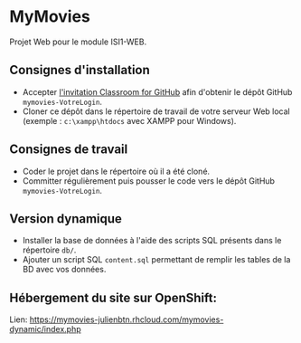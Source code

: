# MyMovies

Projet Web pour le module ISI1-WEB.

## Consignes d'installation

* Accepter [l'invitation Classroom for GitHub](https://classroom.github.com/assignment-invitations/d63bffe0cc007434d27ae4a905322b7a) afin d'obtenir le dépôt GitHub `mymovies-VotreLogin`.
* Cloner ce dépôt dans le répertoire de travail de votre serveur Web local (exemple : `c:\xampp\htdocs` avec XAMPP pour Windows).

## Consignes de travail

* Coder le projet dans le répertoire où il a été cloné.
* Committer régulièrement puis pousser le code vers le dépôt GitHub `mymovies-VotreLogin`.

## Version dynamique

* Installer la base de données à l'aide des scripts SQL présents dans le répertoire `db/`.
* Ajouter un script SQL `content.sql` permettant de remplir les tables de la BD avec vos données.

## Hébergement du site sur OpenShift:
Lien: https://mymovies-julienbtn.rhcloud.com/mymovies-dynamic/index.php

